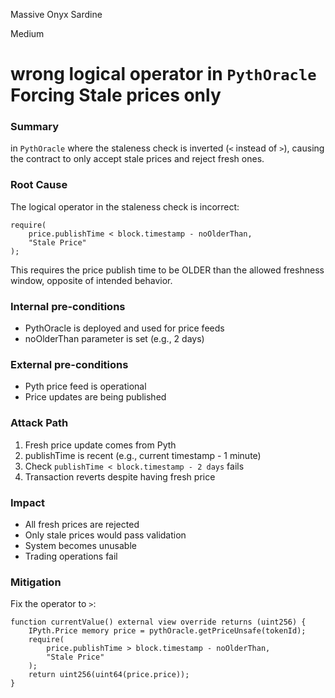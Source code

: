 Massive Onyx Sardine

Medium

# wrong logical operator in `PythOracle` Forcing Stale prices only

### Summary

in `PythOracle` where the staleness check is inverted (`<` instead of `>`), causing the contract to only accept stale prices and reject fresh ones.

### Root Cause

The logical operator in the staleness check is incorrect:

```solidity
require(
    price.publishTime < block.timestamp - noOlderThan,
    "Stale Price"
);
```

This requires the price publish time to be OLDER than the allowed freshness window, opposite of intended behavior.

### Internal pre-conditions

- PythOracle is deployed and used for price feeds
- noOlderThan parameter is set (e.g., 2 days)

### External pre-conditions

- Pyth price feed is operational
- Price updates are being published

### Attack Path

1. Fresh price update comes from Pyth
2. publishTime is recent (e.g., current timestamp - 1 minute)
3. Check `publishTime < block.timestamp - 2 days` fails
4. Transaction reverts despite having fresh price

### Impact

- All fresh prices are rejected
- Only stale prices would pass validation
- System becomes unusable
- Trading operations fail

### Mitigation

Fix the operator to `>`:

```solidity
function currentValue() external view override returns (uint256) {
    IPyth.Price memory price = pythOracle.getPriceUnsafe(tokenId);
    require(
        price.publishTime > block.timestamp - noOlderThan,
        "Stale Price"
    );
    return uint256(uint64(price.price));
}
```